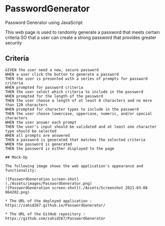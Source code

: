 # PasswordGenerator
Password Generator using JavaScript

This web page is used to randomly generate a password that meets certain criteria
SO that a user can create a strong password that provides greater security

## Criteria

```
GIVEN the user need a new, secure password
WHEN a user click the button to generate a password
THEN the user is presented with a series of prompts for password criteria
WHEN prompted for password criteria
THEN the user select which criteria to include in the password
WHEN prompted for the length of the password
THEN the user choose a length of at least 8 characters and no more than 128 characters
WHEN prompted for character types to include in the password
THEN the user choose lowercase, uppercase, numeric, and/or special characters
WHEN the user answer each prompt
THEN the user's input should be validated and at least one character type should be selected
WHEN all prompts are answered
THEN a password is generated that matches the selected criteria
WHEN the password is generated
THEN the password is either displayed to the page

## Mock-Up

The following image shows the web application's appearance and functionality:

![PasswordGeneration screen-shot](./Assets/images/PasswordGenerator.png)
![PasswordGeneration screen-shot](./Assets/Screenshot 2021-03-08 064202.png)

* The URL of the deployed application : https://zahid267.github.io/PasswordGenerator/

* The URL of the GitHub repository : https://github.com/zahid267/PasswordGenerator